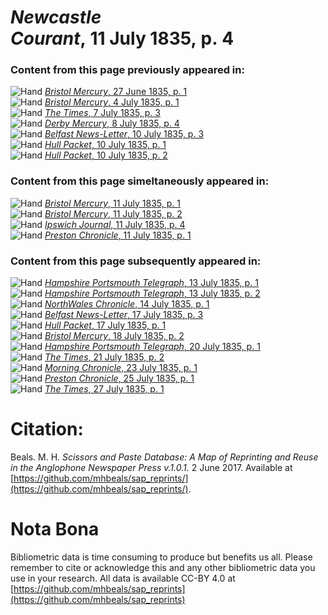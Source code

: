 # *Newcastle Courant*, 11 July 1835, p. 4  
  
### Content from this page previously appeared in:  
![Hand](http://scissorsandpaste.net/wp-content/uploads/2017/06/smallhandpointer.png) [*Bristol Mercury*, 27 June 1835, p. 1](https://mhbeals.github.io/sap_html/Bristol-Mercury/Bristol-Mercury-27-June-1835-p-1)  
![Hand](http://scissorsandpaste.net/wp-content/uploads/2017/06/smallhandpointer.png) [*Bristol Mercury*, 4 July 1835, p. 1](https://mhbeals.github.io/sap_html/Bristol-Mercury/Bristol-Mercury-4-July-1835-p-1)  
![Hand](http://scissorsandpaste.net/wp-content/uploads/2017/06/smallhandpointer.png) [*The Times*, 7 July 1835, p. 3](https://mhbeals.github.io/sap_html/The-Times/The-Times-7-July-1835-p-3)  
![Hand](http://scissorsandpaste.net/wp-content/uploads/2017/06/smallhandpointer.png) [*Derby Mercury*, 8 July 1835, p. 4](https://mhbeals.github.io/sap_html/Derby-Mercury/Derby-Mercury-8-July-1835-p-4)  
![Hand](http://scissorsandpaste.net/wp-content/uploads/2017/06/smallhandpointer.png) [*Belfast News-Letter*, 10 July 1835, p. 3](https://mhbeals.github.io/sap_html/Belfast-News-Letter/Belfast-News-Letter-10-July-1835-p-3)  
![Hand](http://scissorsandpaste.net/wp-content/uploads/2017/06/smallhandpointer.png) [*Hull Packet*, 10 July 1835, p. 1](https://mhbeals.github.io/sap_html/Hull-Packet/Hull-Packet-10-July-1835-p-1)  
![Hand](http://scissorsandpaste.net/wp-content/uploads/2017/06/smallhandpointer.png) [*Hull Packet*, 10 July 1835, p. 2](https://mhbeals.github.io/sap_html/Hull-Packet/Hull-Packet-10-July-1835-p-2)  
  
### Content from this page simeltaneously appeared in:  
![Hand](http://scissorsandpaste.net/wp-content/uploads/2017/06/smallhandpointer.png) [*Bristol Mercury*, 11 July 1835, p. 1](https://mhbeals.github.io/sap_html/Bristol-Mercury/Bristol-Mercury-11-July-1835-p-1)  
![Hand](http://scissorsandpaste.net/wp-content/uploads/2017/06/smallhandpointer.png) [*Bristol Mercury*, 11 July 1835, p. 2](https://mhbeals.github.io/sap_html/Bristol-Mercury/Bristol-Mercury-11-July-1835-p-2)  
![Hand](http://scissorsandpaste.net/wp-content/uploads/2017/06/smallhandpointer.png) [*Ipswich Journal*, 11 July 1835, p. 4](https://mhbeals.github.io/sap_html/Ipswich-Journal/Ipswich-Journal-11-July-1835-p-4)  
![Hand](http://scissorsandpaste.net/wp-content/uploads/2017/06/smallhandpointer.png) [*Preston Chronicle*, 11 July 1835, p. 1](https://mhbeals.github.io/sap_html/Preston-Chronicle/Preston-Chronicle-11-July-1835-p-1)  
  
### Content from this page subsequently appeared in:  
![Hand](http://scissorsandpaste.net/wp-content/uploads/2017/06/smallhandpointer.png) [*Hampshire Portsmouth Telegraph*, 13 July 1835, p. 1](https://mhbeals.github.io/sap_html/Hampshire-Portsmouth-Telegraph/Hampshire-Portsmouth-Telegraph-13-July-1835-p-1)  
![Hand](http://scissorsandpaste.net/wp-content/uploads/2017/06/smallhandpointer.png) [*Hampshire Portsmouth Telegraph*, 13 July 1835, p. 2](https://mhbeals.github.io/sap_html/Hampshire-Portsmouth-Telegraph/Hampshire-Portsmouth-Telegraph-13-July-1835-p-2)  
![Hand](http://scissorsandpaste.net/wp-content/uploads/2017/06/smallhandpointer.png) [*NorthWales Chronicle*, 14 July 1835, p. 1](https://mhbeals.github.io/sap_html/NorthWales-Chronicle/NorthWales-Chronicle-14-July-1835-p-1)  
![Hand](http://scissorsandpaste.net/wp-content/uploads/2017/06/smallhandpointer.png) [*Belfast News-Letter*, 17 July 1835, p. 3](https://mhbeals.github.io/sap_html/Belfast-News-Letter/Belfast-News-Letter-17-July-1835-p-3)  
![Hand](http://scissorsandpaste.net/wp-content/uploads/2017/06/smallhandpointer.png) [*Hull Packet*, 17 July 1835, p. 1](https://mhbeals.github.io/sap_html/Hull-Packet/Hull-Packet-17-July-1835-p-1)  
![Hand](http://scissorsandpaste.net/wp-content/uploads/2017/06/smallhandpointer.png) [*Bristol Mercury*, 18 July 1835, p. 2](https://mhbeals.github.io/sap_html/Bristol-Mercury/Bristol-Mercury-18-July-1835-p-2)  
![Hand](http://scissorsandpaste.net/wp-content/uploads/2017/06/smallhandpointer.png) [*Hampshire Portsmouth Telegraph*, 20 July 1835, p. 1](https://mhbeals.github.io/sap_html/Hampshire-Portsmouth-Telegraph/Hampshire-Portsmouth-Telegraph-20-July-1835-p-1)  
![Hand](http://scissorsandpaste.net/wp-content/uploads/2017/06/smallhandpointer.png) [*The Times*, 21 July 1835, p. 2](https://mhbeals.github.io/sap_html/The-Times/The-Times-21-July-1835-p-2)  
![Hand](http://scissorsandpaste.net/wp-content/uploads/2017/06/smallhandpointer.png) [*Morning Chronicle*, 23 July 1835, p. 1](https://mhbeals.github.io/sap_html/Morning-Chronicle/Morning-Chronicle-23-July-1835-p-1)  
![Hand](http://scissorsandpaste.net/wp-content/uploads/2017/06/smallhandpointer.png) [*Preston Chronicle*, 25 July 1835, p. 1](https://mhbeals.github.io/sap_html/Preston-Chronicle/Preston-Chronicle-25-July-1835-p-1)  
![Hand](http://scissorsandpaste.net/wp-content/uploads/2017/06/smallhandpointer.png) [*The Times*, 27 July 1835, p. 1](https://mhbeals.github.io/sap_html/The-Times/The-Times-27-July-1835-p-1)  


# Citation: 

Beals. M. H. *Scissors and Paste Database: A Map of Reprinting and Reuse in the Anglophone Newspaper Press v.1.0.1.* 2 June 2017. Available at [https://github.com/mhbeals/sap_reprints/](https://github.com/mhbeals/sap_reprints/). 

# Nota Bona

Bibliometric data is time consuming to produce but benefits us all. Please remember to cite or acknowledge this and any other bibliometric data you use in your research. All data is available CC-BY 4.0 at [https://github.com/mhbeals/sap_reprints](https://github.com/mhbeals/sap_reprints)